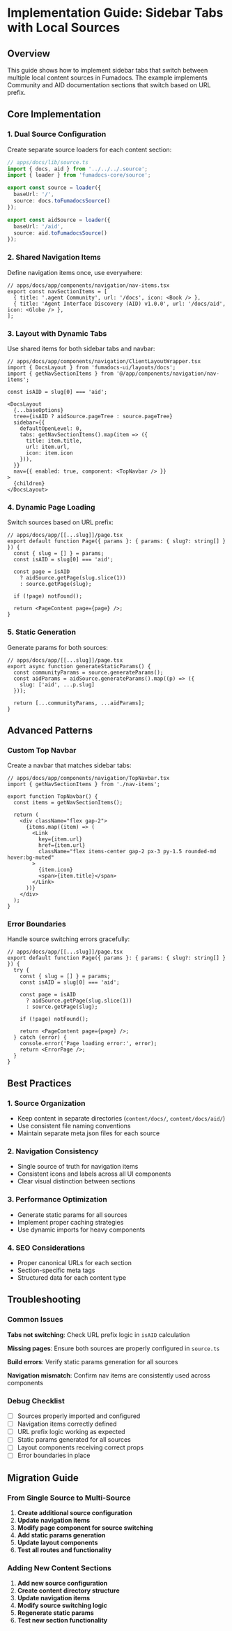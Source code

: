 # Implementation Guide: Sidebar Tabs with Local Sources

## Overview

This guide shows how to implement sidebar tabs that switch between multiple local content sources in Fumadocs. The example implements Community and AID documentation sections that switch based on URL prefix.

## Core Implementation

### 1. Dual Source Configuration

Create separate source loaders for each content section:

```ts
// apps/docs/lib/source.ts
import { docs, aid } from '../../../.source';
import { loader } from 'fumadocs-core/source';

export const source = loader({
  baseUrl: '/',
  source: docs.toFumadocsSource()
});

export const aidSource = loader({
  baseUrl: '/aid',
  source: aid.toFumadocsSource()
});
```

### 2. Shared Navigation Items

Define navigation items once, use everywhere:

```tsx
// apps/docs/app/components/navigation/nav-items.tsx
export const navSectionItems = [
  { title: '.agent Community', url: '/docs', icon: <Book /> },
  { title: 'Agent Interface Discovery (AID) v1.0.0', url: '/docs/aid', icon: <Globe /> },
];
```

### 3. Layout with Dynamic Tabs

Use shared items for both sidebar tabs and navbar:

```tsx
// apps/docs/app/components/navigation/ClientLayoutWrapper.tsx
import { DocsLayout } from 'fumadocs-ui/layouts/docs';
import { getNavSectionItems } from '@/app/components/navigation/nav-items';

const isAID = slug[0] === 'aid';

<DocsLayout
  {...baseOptions}
  tree={isAID ? aidSource.pageTree : source.pageTree}
  sidebar={{
    defaultOpenLevel: 0,
    tabs: getNavSectionItems().map(item => ({
      title: item.title,
      url: item.url,
      icon: item.icon
    })),
  }}
  nav={{ enabled: true, component: <TopNavbar /> }}
>
  {children}
</DocsLayout>
```

### 4. Dynamic Page Loading

Switch sources based on URL prefix:

```tsx
// apps/docs/app/[[...slug]]/page.tsx
export default function Page({ params }: { params: { slug?: string[] } }) {
  const { slug = [] } = params;
  const isAID = slug[0] === 'aid';

  const page = isAID
    ? aidSource.getPage(slug.slice(1))
    : source.getPage(slug);

  if (!page) notFound();

  return <PageContent page={page} />;
}
```

### 5. Static Generation

Generate params for both sources:

```tsx
// apps/docs/app/[[...slug]]/page.tsx
export async function generateStaticParams() {
  const communityParams = source.generateParams();
  const aidParams = aidSource.generateParams().map((p) => ({
    slug: ['aid', ...p.slug]
  }));

  return [...communityParams, ...aidParams];
}
```

## Advanced Patterns

### Custom Top Navbar

Create a navbar that matches sidebar tabs:

```tsx
// apps/docs/app/components/navigation/TopNavbar.tsx
import { getNavSectionItems } from './nav-items';

export function TopNavbar() {
  const items = getNavSectionItems();

  return (
    <div className="flex gap-2">
      {items.map((item) => (
        <Link
          key={item.url}
          href={item.url}
          className="flex items-center gap-2 px-3 py-1.5 rounded-md hover:bg-muted"
        >
          {item.icon}
          <span>{item.title}</span>
        </Link>
      ))}
    </div>
  );
}
```

### Error Boundaries

Handle source switching errors gracefully:

```tsx
// apps/docs/app/[[...slug]]/page.tsx
export default function Page({ params }: { params: { slug?: string[] } }) {
  try {
    const { slug = [] } = params;
    const isAID = slug[0] === 'aid';

    const page = isAID
      ? aidSource.getPage(slug.slice(1))
      : source.getPage(slug);

    if (!page) notFound();

    return <PageContent page={page} />;
  } catch (error) {
    console.error('Page loading error:', error);
    return <ErrorPage />;
  }
}
```

## Best Practices

### 1. Source Organization
- Keep content in separate directories (`content/docs/`, `content/docs/aid/`)
- Use consistent file naming conventions
- Maintain separate meta.json files for each source

### 2. Navigation Consistency
- Single source of truth for navigation items
- Consistent icons and labels across all UI components
- Clear visual distinction between sections

### 3. Performance Optimization
- Generate static params for all sources
- Implement proper caching strategies
- Use dynamic imports for heavy components

### 4. SEO Considerations
- Proper canonical URLs for each section
- Section-specific meta tags
- Structured data for each content type

## Troubleshooting

### Common Issues

**Tabs not switching**: Check URL prefix logic in `isAID` calculation

**Missing pages**: Ensure both sources are properly configured in `source.ts`

**Build errors**: Verify static params generation for all sources

**Navigation mismatch**: Confirm nav items are consistently used across components

### Debug Checklist

- [ ] Sources properly imported and configured
- [ ] Navigation items correctly defined
- [ ] URL prefix logic working as expected
- [ ] Static params generated for all sources
- [ ] Layout components receiving correct props
- [ ] Error boundaries in place

## Migration Guide

### From Single Source to Multi-Source

1. **Create additional source configuration**
2. **Update navigation items**
3. **Modify page component for source switching**
4. **Add static params generation**
5. **Update layout components**
6. **Test all routes and functionality**

### Adding New Content Sections

1. **Add new source configuration**
2. **Create content directory structure**
3. **Update navigation items**
4. **Modify source switching logic**
5. **Regenerate static params**
6. **Test new section functionality**
